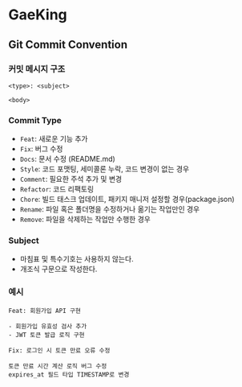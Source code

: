 # GaeKing

## Git Commit Convention

### 커밋 메시지 구조

```
<type>: <subject>

<body>
```

### Commit Type

- `Feat`: 새로운 기능 추가
- `Fix`: 버그 수정
- `Docs`: 문서 수정 (README.md)
- `Style`: 코드 포맷팅, 세미콜론 누락, 코드 변경이 없는 경우
- `Comment`: 필요한 주석 추가 및 변경
- `Refactor`: 코드 리팩토링
- `Chore`: 빌드 태스크 업데이트, 패키지 매니저 설정할 경우(package.json)
- `Rename`: 파일 혹은 폴더명을 수정하거나 옮기는 작업만인 경우
- `Remove`: 파일을 삭제하는 작업만 수행한 경우

### Subject
- 마침표 및 특수기호는 사용하지 않는다.
- 개조식 구문으로 작성한다.


### 예시

```
Feat: 회원가입 API 구현

- 회원가입 유효성 검사 추가
- JWT 토큰 발급 로직 구현
```

```
Fix: 로그인 시 토큰 만료 오류 수정

토큰 만료 시간 계산 로직 버그 수정
expires_at 필드 타입 TIMESTAMP로 변경
```